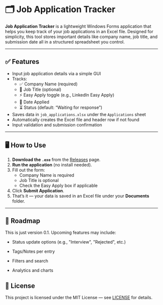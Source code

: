 # 🗂️ Job Application Tracker

**Job Application Tracker** is a lightweight Windows Forms application that helps you keep track of your job applications in an Excel file. Designed for simplicity, this tool stores important details like company name, job title, and submission date all in a structured spreadsheet you control.

---

## ✅ Features

- Input job application details via a simple GUI
- Tracks:
  - ✅ Company Name (required)
  - 📝 Job Title (optional)
  - ⚡ Easy Apply toggle (e.g., LinkedIn Easy Apply)
  - 📅 Date Applied
  - ⏳ Status (default: “Waiting for response”)
- Saves data in `job_applications.xlsx` under the `Applications` sheet
- Automatically creates the Excel file and header row if not found
- Input validation and submission confirmation

---

## 🖥️ How to Use

1. **Download the `.exe`** from the [Releases](https://github.com/ayozmi/job-application-tracking/releases) page.
2. **Run the application** (no install needed).
3. Fill out the form:
   - Company Name is required
   - Job Title is optional
   - Check the Easy Apply box if applicable
4. Click **Submit Application**.
5. That’s it — your data is saved in an Excel file under your **Documents** folder.

---

## 🚧 Roadmap
This is just version 0.1. Upcoming features may include:

- Status update options (e.g., "Interview", "Rejected", etc.)

- Tags/Notes per entry

- Filters and search

- Analytics and charts

## 📜 License
This project is licensed under the MIT License — see [LICENSE](./LICENSE) for details.